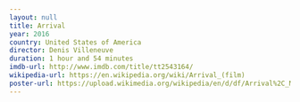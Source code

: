 ```yaml
---
layout: null
title: Arrival
year: 2016
country: United States of America
director: Denis Villeneuve
duration: 1 hour and 54 minutes
imdb-url: http://www.imdb.com/title/tt2543164/
wikipedia-url: https://en.wikipedia.org/wiki/Arrival_(film)
poster-url: https://upload.wikimedia.org/wikipedia/en/d/df/Arrival%2C_Movie_Poster.jpg
---
```

